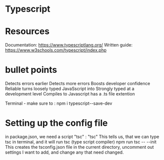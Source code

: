 # Typescript

# Resources

Documentation: https://www.typescriptlang.org/
Written guide: https://www.w3schools.com/typescript/index.php

# bullet points

Detects errors earlier
Detects more errors
Boosts developer confidence
Reliable
turns loosely typed JavaSscript into Strongly typed at a development level
Compiles to Javascript
has a .ts file extention

Terminal - make sure to :
npm i typescript--save-dev

# Setting up the config file

in package.json, we need a script
"tsc" : "tsc"
This tells us, that we can type tsc in terminal, and it will run tsc (type script compiler)
npm run tsc -- --init
This creates the tsconfig.json file in the current directory, uncomment out settings I want to add, and change any that need changed.
